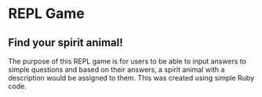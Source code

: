 # REPL Game
## Find your spirit animal! 

The purpose of this REPL game is for users to be able to input answers to simple questions and based on their answers, a spirit animal with a description would be assigned to them. This was created using simple Ruby code. 
